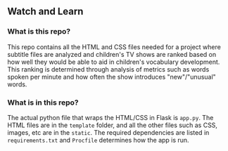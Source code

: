 ## Watch and Learn

### What is this repo?

This repo contains all the HTML and CSS files needed for a project where subtitle files are analyzed and children's TV shows are ranked based on how well they would be able to aid in children's vocabulary development. This ranking is determined through analysis of metrics such as words spoken per minute and how often the show introduces "new"/"unusual" words.

### What is in this repo?

The actual python file that wraps the HTML/CSS in Flask is `app.py`. The HTML files are in the `template` folder, and all the other files such as CSS, images, etc are in the `static`. The required dependencies are listed in `requirements.txt` and `Procfile` determines how the app is run.
